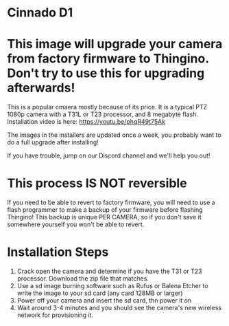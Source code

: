 # Cinnado D1

# This image will upgrade your camera from factory firmware to Thingino. Don't try to use this for upgrading afterwards!

This is a popular cmaera mostly because of its price. It is a typical PTZ 1080p camera with a T31L or T23 processor, and 8 megabyte flash.
Installation video is here: https://youtu.be/phqR49t75Ak

The images in the installers are updated once a week, you probably want to do a full upgrade after installing!

If you have trouble, jump on our Discord channel and we'll help you out!

# This process IS NOT reversible

If you need to be able to revert to factory firmware, you will need to use a flash programmer to make a backup of your firmware before flashing Thingino!
This backup is unique PER CAMERA, so if you don't save it somewhere yourself you won't be able to revert.

# Installation Steps

1. Crack open the camera and determine if you have the T31 or T23 processor. Download the zip file that matches.
2. Use a sd image burning software such as Rufus or Balena Etcher to write the image to your sd card (any card 128MB or larger)
3. Power off your camera and insert the sd card, thn power it on
4. Wait around 3-4 minutes and you should see the camera's new wireless network for provisioning it.


